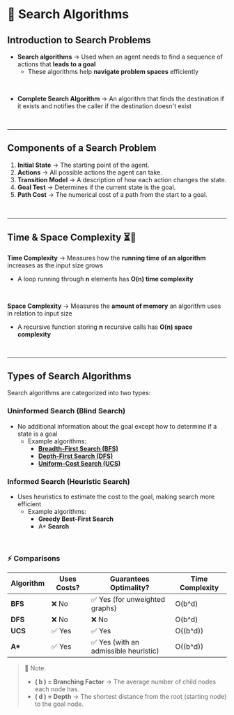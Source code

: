 # 🚀 Search Algorithms 

## Introduction to Search Problems
- **Search algorithms** →  Used when an agent needs to find a sequence of actions that **leads to a goal**
  - These algorithms help **navigate problem spaces** efficiently
    
<br>

- **Complete Search Algorithm** → An algorithm that finds the destination if it exists and notifies the caller if the destination doesn't exist

<br>

---

## Components of a Search Problem
1. **Initial State** → The starting point of the agent.
2. **Actions** → All possible actions the agent can take.
3. **Transition Model** → A description of how each action changes the state.
4. **Goal Test** → Determines if the current state is the goal.
5. **Path Cost** → The numerical cost of a path from the start to a goal.

<br>

---

## Time & Space Complexity ⏳💾
**Time Complexity**  → Measures how the **running time of an algorithm** increases as the input size grows
- A loop running through **n** elements has **O(n) time complexity**
  
<br>

**Space Complexity** → Measures the **amount of memory** an algorithm uses in relation to input size
- A recursive function storing **n** recursive calls has **O(n) space complexity**


<br>

---

## Types of Search Algorithms
Search algorithms are categorized into two types:

### **Uninformed Search (Blind Search)**
- No additional information about the goal except how to determine if a state is a goal
    - Example algorithms:
        - **[Breadth-First Search (BFS)](https://github.com/Minko82/learning-ai/blob/main/notes/3-breadth-first-search.md)**
        - **[Depth-First Search (DFS)](https://github.com/Minko82/learning-ai/blob/main/notes/4-depth-first-search.md)**
        - **[Uniform-Cost Search (UCS)](https://github.com/Minko82/learning-ai/blob/main/notes/5-uniform-cost-search.md)**

### **Informed Search (Heuristic Search)**
- Uses heuristics to estimate the cost to the goal, making search more efficient
    - Example algorithms:
      - **Greedy Best-First Search**
      - A* **Search**

<br>

### ⚡ **Comparisons**  

| Algorithm | Uses Costs? | Guarantees Optimality? | Time Complexity |
|-----------|------------|------------------------|-----------------|
| **BFS**  | ❌ No  | ✅ Yes (for unweighted graphs) | O(b^d) |
| **DFS**  | ❌ No  | ❌ No  | O(b^d) |
| **UCS**  | ✅ Yes | ✅ Yes | O((b^d)) |
| **A\***  | ✅ Yes | ✅ Yes (with an admissible heuristic) | O((b^d)) |

> 🔎 Note:
> - **\( b \) = Branching Factor** → The average number of child nodes each node has.  
> - **\( d \) = Depth** → The shortest distance from the root (starting node) to the goal node.  

